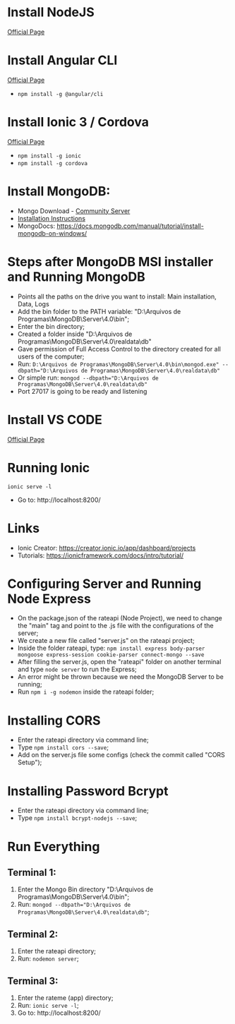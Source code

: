 # Install NodeJS
[Official Page](https://nodejs.org/en/download/)

# Install Angular CLI
[Official Page](https://cli.angular.io/)
- `npm install -g @angular/cli`

# Install Ionic 3 / Cordova
[Official Page](https://ionicframework.com/getting-started#cli)
- `npm install -g ionic`
- `npm install -g cordova`

# Install MongoDB: 
- Mongo Download - [Community Server](https://www.mongodb.com/download-center?jmp=nav#community)
- [Installation Instructions](https://docs.mongodb.org/manual/tutorial/install-mongodb-on-windows?_ga=2.77080848.422571604.1534379806-151096025.1534211352)
- MongoDocs: https://docs.mongodb.com/manual/tutorial/install-mongodb-on-windows/

# Steps after MongoDB MSI installer and Running MongoDB
- Points all the paths on the drive you want to install: Main installation, Data, Logs
- Add the bin folder to the PATH variable: "D:\Arquivos de Programas\MongoDB\Server\4.0\bin";
- Enter the bin directory;
- Created a folder inside "D:\Arquivos de Programas\MongoDB\Server\4.0\realdata\db"
- Gave permission of Full Access Control to the directory created for all users of the computer;
- Run: ```D:\Arquivos de Programas\MongoDB\Server\4.0\bin\mongod.exe" --dbpath="D:\Arquivos de Programas\MongoDB\Server\4.0\realdata\db"```
- Or simple run: ```mongod --dbpath="D:\Arquivos de Programas\MongoDB\Server\4.0\realdata\db"```
- Port 27017 is going to be ready and listening

# Install VS CODE
[Official Page](https://code.visualstudio.com/download)

# Running Ionic
```ionic serve -l```
- Go to: http://localhost:8200/

# Links
- Ionic Creator: https://creator.ionic.io/app/dashboard/projects 
- Tutorials: https://ionicframework.com/docs/intro/tutorial/

# Configuring Server and Running Node Express
- On the package.json of the rateapi (Node Project), we need to change the "main" tag and point to the .js file with the configurations of the server;
- We create a new file called "server.js" on the rateapi project;
- Inside the folder rateapi, type: ```npm install express body-parser mongoose express-session cookie-parser connect-mongo --save```
- After filling the server.js, open the "rateapi" folder on another terminal and type ```node server``` to run the Express;
- An error might be thrown because we need the MongoDB Server to be running;
- Run ```npm i -g nodemon``` inside the rateapi folder;

# Installing CORS
- Enter the rateapi directory via command line;
- Type ```npm install cors --save```;
- Add on the server.js file some configs (check the commit called "CORS Setup");

# Installing Password Bcrypt
- Enter the rateapi directory via command line;
- Type ```npm install bcrypt-nodejs --save```;
 
# Run Everything
## Terminal 1:
1. Enter the Mongo Bin directory "D:\Arquivos de Programas\MongoDB\Server\4.0\bin";
2. Run: ```mongod --dbpath="D:\Arquivos de Programas\MongoDB\Server\4.0\realdata\db"```;

## Terminal 2:
1. Enter the rateapi directory;
2. Run: ```nodemon server```;

## Terminal 3:
1. Enter the rateme (app) directory;
2. Run: ```ionic serve -l```;
3. Go to: http://localhost:8200/
